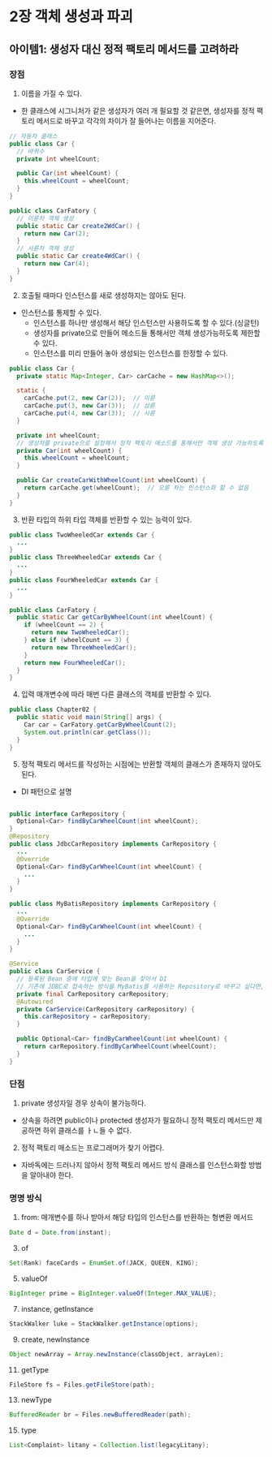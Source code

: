 # 2장 객체 생성과 파괴
## 아이템1: 생성자 대신 정적 팩토리 메서드를 고려하라
### 장점
1. 이름을 가질 수 있다.
- 한 클래스에 시그니처가 같은 생성자가 여러 개 필요할 것 같은면, 생성자를 정적 팩토리 메서드로 바꾸고 각각의 차이가 잘 들어나는 이름을 지어준다.
```java
// 자동차 클래스
public class Car {
  // 바퀴수
  private int wheelCount;

  public Car(int wheelCount) {
    this.wheelCount = wheelCount;
  }
}

public class CarFatory {
  // 이륜차 객체 생성
  public static Car create2WdCar() {
    return new Car(2);
  }
  // 사륜차 객체 생성
  public static Car create4WdCar() {
    return new Car(4);
  }
}
```
2. 호출될 때마다 인스턴스를 새로 생성하지는 않아도 된다.
- 인스턴스를 통제할 수 있다.
  - 인스턴스를 하나만 생성해서 해당 인스턴스만 사용하도록 할 수 있다.(싱글턴)
  - 생성자를 private으로 만들어 메소드들 통해서만 객체 생성가능하도록 제한할 수 있다.
  - 인스턴스를 미리 만들어 놓아 생성되는 인스턴스를 한정할 수 있다.
  
```java
public class Car {
  private static Map<Integer, Car> carCache = new HashMap<>();

  static {
    carCache.put(2, new Car(2));  // 이륜
    carCache.put(3, new Car(3));  // 삼륜
    carCache.put(4, new Car(3));  // 사륜
  }

  private int wheelCount;
  // 생성자를 private으로 설정해서 정적 팩토리 메소드를 통해서만 객체 생성 가능하도록 제한(아이템4)
  private Car(int wheelCount) {
    this.wheelCount = wheelCount;
  }

  public Car createCarWithWheelCount(int wheelCount) {
    return carCache.get(wheelCount);  // 오륜 차는 인스턴스화 할 수 없음
  }
}
```
3. 반환 타입의 하위 타입 객체를 반환할 수 있는 능력이 있다.
```java
public class TwoWheeledCar extends Car {
  ...
}
public class ThreeWheeledCar extends Car {
  ...
}
public class FourWheeledCar extends Car {
  ...
}

public class CarFatory {
  public static Car getCarByWheelCount(int wheelCount) {
    if (wheelCount == 2) {
      return new TwoWheeledCar();
    } else if (wheelCount == 3) {
      return new ThreeWheeledCar();
    }
    return new FourWheeledCar();
  }
}
```
4. 입력 매개변수에 따라 매번 다른 클래스의 객체를 반환할 수 있다.
```java
public class Chapter02 {
  public static void main(String[] args) {
    Car car = CarFatory.getCarByWheelCount(2);
    System.out.println(car.getClass());
  }
}
```
5. 정적 팩토리 메서드를 작성하는 시점에는 반환할 객체의 클래스가 존재하지 않아도 된다.
- DI 패턴으로 설명
``` java

public interface CarRepository {
  Optional<Car> findByCarWheelCount(int wheelCount);
}
@Repository
public class JdbcCarRepository implements CarRepository {
  ...
  @Override
  Optional<Car> findByCarWheelCount(int wheelCount) {
    ...
  }
}

public class MyBatisRepository implements CarRepository {
  ...
  @Override
  Optional<Car> findByCarWheelCount(int wheelCount) {
    ...
  }
}

@Service
public class CarService {
  // 등록된 Bean 중에 타입에 맞는 Bean을 찾아서 DI
  // 기존에 JDBC로 접속하는 방식을 MyBatis를 사용하는 Repository로 바꾸고 싶다면, MyBatisRepository를 생성해서 @Repository 어노케이션을 붙여주면 된다.
  private final CarRepository carRepository;  
  @Autowired
  private CarService(CarRepository carRepository) {
    this.carRepository = carRepository;
  }

  public Optional<Car> findByCarWheelCount(int wheelCount) {
    return carRepository.findByCarWheelCount(wheelCount);
  }
}
```
### 단점
1. private 생성자일 경우 상속이 불가능하다.
- 상속을 하려면 public이나 protected 생성자가 필요하니 정적 팩토리 메서드만 제공하면 하위 클래스를 ㅏㄴ들 수 없다.
2. 정적 팩토리 매소드는 프로그래머가 찾기 어렵다.
- 자바독에는 드러나지 않아서 정적 팩토리 메서드 방식 클래스를 인스턴스화할 방법을 알아내야 한다.

### 명명 방식
1. from: 매개변수를 하나 받아서 해당 타입의 인스턴스를 반환하는 형변환 메서드
```java
Date d = Date.from(instant);
```
3. of
```java
Set(Rank) faceCards = EnumSet.of(JACK, QUEEN, KING);
```
5. valueOf
```java
BigInteger prime = BigInteger.valueOf(Integer.MAX_VALUE);
```
7. instance, getInstance
```java
StackWalker luke = StackWalker.getInstance(options);
```
9. create, newInstance
```java
Object newArray = Array.newInstance(classObject, arrayLen);
```
11. getType
```java
FileStore fs = Files.getFileStore(path);
```
13. newType
```java
BufferedReader br = Files.newBufferedReader(path);
```
15. type
```java
List<Complaint> litany = Collection.list(legacyLitany);
```
